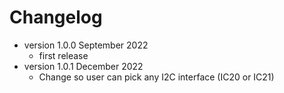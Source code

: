 # Changelog

* version 1.0.0 September 2022
	* first release
* version 1.0.1 December 2022	
	* Change so user can pick any I2C interface (IC20 or IC21)



